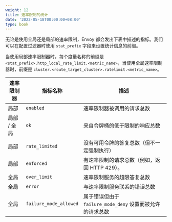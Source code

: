 ```yaml
---
weight: 12
title: 速率限制的统计
date: '2022-05-18T00:00:00+08:00'
type: book
---
```


无论是使用全局还是局部的速率限制，Envoy 都会发出下表中描述的指标。我们可以在配置过滤器时使用 `stat_prefix` 字段来设置统计信息的前缀。

当使用局部速率限制器时，每个度量名称的前缀是 `<stat_prefix>.http_local_rate_limit.<metric_name>`，当使用全局速率限制器时，前缀是 `cluster.<route_target_cluster>.ratelimit.<metric_name>`。

| 速率限制器  | 指标名称               | 描述                                                      |
| ----------- | ---------------------- | --------------------------------------------------------- |
| 局部        | `enabled`              | 速率限制器被调用的请求总数                                |
| 局部 / 全局 | `ok`                   | 来自令牌桶的低于限制的响应总数                            |
| 局部        | `rate_limited`         | 没有可用令牌的答复总数（但不一定强制执行）                |
| 局部        | `enforced`             | 有速率限制的请求总数（例如，返回 HTTP 429）。             |
| 全局        | `over_limit`           | 速率限制服务的超限答复总数                                |
| 全局        | `error`                | 与速率限制服务联系的错误总数                              |
| 全局        | `failure_mode_allowed` | 属于错误但由于 `failure_mode_deny` 设置而被允许的请求总数 |